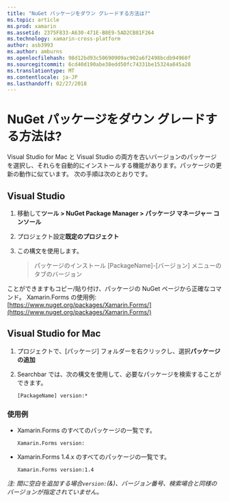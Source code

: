 ```yaml
---
title: "NuGet パッケージをダウン グレードする方法は?"
ms.topic: article
ms.prod: xamarin
ms.assetid: 2375F833-A630-471E-B8E9-5AD2CB81F264
ms.technology: xamarin-cross-platform
author: asb3993
ms.author: amburns
ms.openlocfilehash: 98d12bd93c50690909ac902a6f2498bcdb94960f
ms.sourcegitcommit: 6cd40d190abe38edd50fc74331be15324a845a28
ms.translationtype: MT
ms.contentlocale: ja-JP
ms.lasthandoff: 02/27/2018
---
```

# <a name="how-do-i-downgrade-a-nuget-package"></a>NuGet パッケージをダウン グレードする方法は?

Visual Studio for Mac と Visual Studio の両方を古いバージョンのパッケージを選択し、それらを自動的にインストールする機能があります。パッケージの更新の動作に似ています。 次の手順は次のとおりです。

## <a name="visual-studio"></a>Visual Studio
1. 移動して**ツール > NuGet Package Manager > パッケージ マネージャー コンソール**
2. プロジェクト設定**既定のプロジェクト**
3. この構文を使用します。

    > パッケージのインストール [PackageName]-[バージョン] メニューのタブのバージョン

ことができますもコピー/貼り付け、パッケージの NuGet ページから正確なコマンド。 Xamarin.Forms の使用例: [https://www.nuget.org/packages/Xamarin.Forms/](https://www.nuget.org/packages/Xamarin.Forms/)

## <a name="visual-studio-for-mac"></a>Visual Studio for Mac
1. プロジェクトで、[パッケージ] フォルダーを右クリックし、選択**パッケージの追加**
2. Searchbar では、次の構文を使用して、必要なパッケージを検索することができます。

    `[PackageName] version:*`

### <a name="examples"></a>使用例 
- Xamarin.Forms のすべてのパッケージの一覧です。 

    `Xamarin.Forms version:`
- Xamarin.Forms 1.4.x のすべてのパッケージの一覧です。 


    `Xamarin.Forms version:1.4`

*注: 間に空白を追加する場合`version:`(&)、バージョン番号、検索場合と同様のバージョンが指定されていません。*

